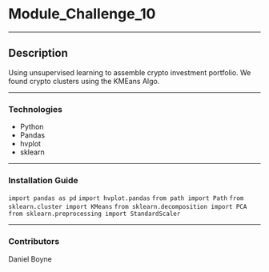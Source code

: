 # Module_Challenge_10
---
## Description
Using unsupervised learning to assemble crypto investment portfolio. We found crypto clusters using the KMEans Algo.

---
### Technologies
- Python
- Pandas
- hvplot
- sklearn

---
### Installation Guide
```import pandas as pd```
```import hvplot.pandas```
```from path import Path```
```from sklearn.cluster import KMeans```
```from sklearn.decomposition import PCA```
```from sklearn.preprocessing import StandardScaler```

---
### Contributors
Daniel Boyne